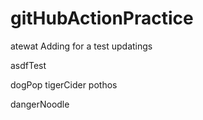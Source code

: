# gitHubActionPractice

atewat
Adding for a test
updatings

asdfTest

dogPop
tigerCider
pothos

dangerNoodle

